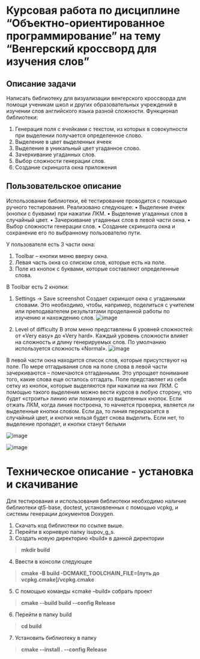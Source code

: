 # Курсовая работа по дисциплине “Объектно-ориентированное программирование” на тему “Венгерский кроссворд для изучения слов”

## Описание задачи
Написать библиотеку для визуализации венгерского кроссворда для помощи
ученикам школ и других образовательных учреждений в изучении слов английского
языка разной сложности.
Функционал библиотеки:
1. Генерация поля с ячейками с текстом, из которых в совокупности при выделении
получается определенное слово.
2. Выделение в цвет выделенных ячеек
3. Выделение в уникальный цвет угаданное слово.
4. Зачеркивание угаданных слов.
5. Выбор сложности генерации слов.
6. Создание скриншота окна приложения

## Пользовательское описание
Использование библиотеки, её тестирование проводится с помощью ручного
тестирования.
Реализовано следующее:
• Выделение ячеек (кнопки с буквами) при нажатии ЛКМ.
• Выделение угаданных слов в случайный цвет.
• Зачеркивание угаданных слов в левой части окна.
• Выбор сложности генерации слов.
• Создание скриншота окна и сохранение его по выбранному пользователю
пути.

У пользователя есть 3 части окна:
1. Toolbar – кнопки меню вверху окна.
2. Левая часть окна со списком слов, которые есть на поле.
3. Поле из кнопок с буквами, которые составляют определенные слова.


В Toolbar есть 2 кнопки:
1. Settings -> Save screenshot
Создает скриншот окна с угаданными словами. Это необходимо, чтобы,
например, поделиться с учителем или преподавателем результатами
проделанной работы по изучению и нахождению слов.
![image](https://github.com/domster704/fillWord-qt/assets/61056244/b2829bce-7dc5-4aa0-a498-ce287cec2301)

2. Level of difficulty
В этом меню представлены 6 уровней сложностей: от «Very easy» до
«Very hard». Каждый уровень сложности влияет на сложность и длину
генерируемых слов. По умолчанию используется сложность «Normal».
![image](https://github.com/domster704/fillWord-qt/assets/61056244/51284855-b1b0-434a-872c-d3f300c990e8)

В левой части окна находится список слов, которые присутствуют на поле. По
мере отгадывания слов на поле слова в левой части зачеркиваются – помечаются
отгаданными. Это упрощает понимание того, какие слова еще осталось отгадать.
Поле представляет из себя сетку из кнопок, которые выделяются при нажатии на
них ЛКМ. С помощью такого выделения можно вести курсов в любую сторону, что
будет «строить» линию или ломанную из выделенных кнопок. Если отжать ЛКМ,
когда линия построена, то начнется проверка, является ли выделенные кнопки словом.
Если да, то линия перекрасится в случайный цвет, и кнопки нельзя будет снова
выделить. Если нет, то выделение пропадет, и кнопки станут белыми

![image](https://github.com/domster704/fillWord-qt/assets/61056244/8a0d1976-5d02-483d-a348-026214f4a443)

![image](https://github.com/domster704/fillWord-qt/assets/61056244/630d9ce1-2fcc-4a2c-a19a-ba581c1077c4)


# Техническое описание - установка и скачивание
Для тестирования и использования библиотеки необходимо наличие библиотеки
qt5-base, doctest, установленных с помощью vcpkg, и системы генерации документов
Doxygen.
1. Скачать код библиотеки по ссылке выше.
2. Перейти в корневую папку isupov_g_s.
3. Создать новую директорию «build» в данной директории
> **mkdir build**
4. Ввести в консоли следующее
> **cmake -B build -DCMAKE_TOOLCHAIN_FILE=[путь до vcpkg.cmake]/vcpkg.cmake**
5. С помощью команды «cmake –build» собрать проект
> **cmake --build build --config Release**
6. Перейти в папку build
> **cd build**
7. Установить библиотеку в папку
> **cmake --install . --config Release**
